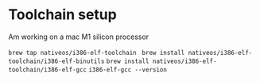 # Toolchain setup

Am working on a mac M1 silicon processor

``` brew tap nativeos/i386-elf-toolchain ```
``` brew install nativeos/i386-elf-toolchain/i386-elf-binutils```
```brew install nativeos/i386-elf-toolchain/i386-elf-gcc```
```i386-elf-gcc --version```